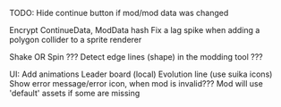﻿TODO:
Hide continue button if mod/mod data was changed

Encrypt ContinueData, ModData  hash
Fix a lag spike when adding a polygon collider to a sprite renderer

Shake OR Spin ???
Detect edge lines (shape) in the modding tool ???

UI:
Add animations
Leader board (local)
Evolution line (use suika icons)
Show error message/error icon, when mod is invalid??? Mod will use 'default' assets if some are missing